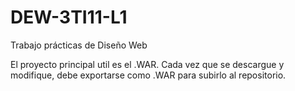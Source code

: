 # DEW-3TI11-L1
Trabajo prácticas de Diseño Web

El proyecto principal util es el .WAR. Cada vez que se descargue y modifique, debe exportarse como .WAR para subirlo al repositorio.
